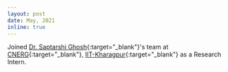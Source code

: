 ```yaml
---
layout: post
date: May, 2021
inline: true
---
```


Joined [Dr. Saptarshi Ghosh](https://sites.google.com/site/saptarshighosh/){:target="_blank"}'s team at [CNERG](http://cnerg.org){:target="_blank"}, [IIT-Kharagpur](http://cse.iitkgp.ac.in/){:target="_blank"} as a Research Intern.